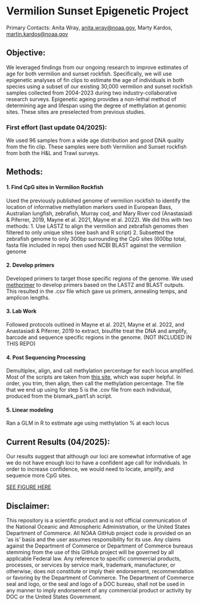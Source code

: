 # Vermilion Sunset Epigenetic Project

Primary Contacts: Anita Wray,
[anita.wray\@noaa.gov](mailto:anita.wray@noaa.gov), Marty
Kardos, [martin.kardos\@noaa.gov](mailto:martin.kardos@noaa.gov)

## Objective:

We leveraged findings from our ongoing research to improve estimates of
age for both vermilion and sunset rockfish. Specifically, we will use
epigenetic analyses of fin clips to estimate the age of individuals in
both species using a subset of our existing 30,000 vermilion and sunset
rockfish samples collected from 2004-2023 during two
industry-collaborative research surveys. Epigenetic ageing provides a
non-lethal method of determining age and lifespan using the degree of
methylation at genomic sites. These sites are preselected from previous
studies.

### First effort (last update 04/2025):

We used 96 samples from a wide age distribution and good DNA quality
from the fin clip. These samples were both Vermilion and Sunset rockfish
from both the H&L and Trawl surveys.

## Methods:

#### 1. Find CpG sites in Vermilion Rockfish

Used the previously published genome of vermilion rockfish to identify
the location of informative methylation markers used in European Bass,
Australian lungfish, zebrafish, Murray cod, and Mary River cod
(Anastasiadi & Piferrer, 2019, Mayne et al. 2021, Mayne et al. 2022). We
did this with two methods: 1. Use LASTZ to align the vermilion and
zebrafish genomes then filtered to only unique sites (see bash and R
script) 2. Subsetted the zebrafish genome to only 300bp surrounding the
CpG sites (600bp total, fasta file included in repo) then used NCBI
BLAST against the vermilion genome

#### 2. Develop primers

Developed primers to target those specific regions of the genome. We
used [methprimer](https://www.methprimer.com/) to develop primers based
on the LASTZ and BLAST outputs. This resulted in the .csv file which
gave us primers, annealing temps, and amplicon lengths.

#### 3. Lab Work

Followed protocols outlined in Mayne et al. 2021, Mayne et al. 2022, and
Anastasiadi & Piferrer, 2019 to extract, bisulfite treat the DNA and
amplify, barcode and sequence specific regions in the genome. (NOT
INCLUDED IN THIS REPO)

#### 4. Post Sequencing Processing
Demultiplex, align, and call methylation percentage for each locus
amplified. Most of the scripts are taken from [this
site](https://ucdavis-bioinformatics-training.github.io/2020-Epigenetics_Workshop/WGBS/WGBS),
which was super helpful. In order, you trim, then align, then call the
methylation percentage. The file that we end up using for step 5 is the
.cov file from each individual, produced from the bismark_part1.sh
script.

#### 5. Linear modeling   
Ran a GLM in R to estimate age using methylation % at each locus

## Current Results (04/2025):

Our results suggest that although our loci are somewhat informative of
age we do not have enough loci to have a confident age call for
individuals. In order to increase confidence, we would need to locate,
amplify, and sequence more CpG sites.

[SEE FIGURE HERE](https://github.com/anita-wray/vermilion_sunset_epigenetics/blob/main/LINEAR%20MODELING/predAge_vs_realAge_glmnet_locusPThresh0.1_MinDep5_4March2025.pdf)

## Disclaimer:

This repository is a scientific product and is not official
communication of the National Oceanic and Atmospheric Administration, or
the United States Department of Commerce. All NOAA GitHub project code
is provided on an 'as is' basis and the user assumes responsibility for
its use. Any claims against the Department of Commerce or Department of
Commerce bureaus stemming from the use of this GitHub project will be
governed by all applicable Federal law. Any reference to specific
commercial products, processes, or services by service mark, trademark,
manufacturer, or otherwise, does not constitute or imply their
endorsement, recommendation or favoring by the Department of Commerce.
The Department of Commerce seal and logo, or the seal and logo of a DOC
bureau, shall not be used in any manner to imply endorsement of any
commercial product or activity by DOC or the United States Government.
